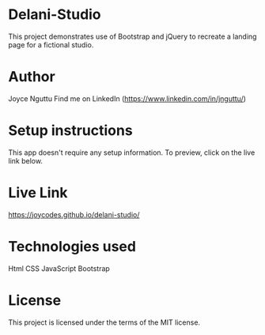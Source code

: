 # Delani-Studio
This project demonstrates use of Bootstrap and jQuery to recreate a landing page for a fictional studio.

# Author
Joyce Nguttu
Find me on LinkedIn (https://www.linkedin.com/in/jnguttu/)

# Setup instructions
This app doesn't require any setup information. To preview, click on the live link below.

# Live Link
https://joycodes.github.io/delani-studio/

# Technologies used
Html
CSS
JavaScript
Bootstrap

# License
This project is licensed under the terms of the MIT license.


